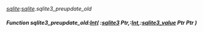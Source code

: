 _[sqlite](../../modules/sqlite/sqlite-module.md):[sqlite](../../modules/sqlite/sqlite-module.md).sqlite3\_preupdate\_old_
##### Function sqlite3\_preupdate\_old:[Int](../../modules/wonkey/wonkey-types-int.md)( :[sqlite3](../../modules/sqlite/sqlite-sqlite3.md) Ptr,:[Int](../../modules/wonkey/wonkey-types-int.md),:[sqlite3_value](../../modules/sqlite/sqlite-sqlite3_value.md) Ptr Ptr )
